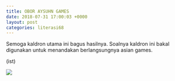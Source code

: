 ```yaml
---
title: OBOR AYSUHN GAMES
date: 2018-07-31 17:00:03 +0000
layout: post
categories: literasi68
---
```

Semoga kaldron utama ini bagus hasilnya. Soalnya kaldron ini bakal digunakan untuk menandakan berlangsungnya asian games.

(ist)

![](https://s6.postimg.cc/j73it278h/37012037_491837294603323_7419542929959550976_n946776579_1.jpg)